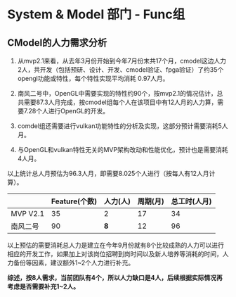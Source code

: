 # System & Model 部门 - Func组 

## CModel的人力需求分析

1. 从mvp2.1来看，从去年3月份开始到今年7月份末共17个月，cmodel这边人力2人，共开发（包括预研、设计、开发、cmodel验证、fpga验证）了约35个opengl功能或特性，每个特性实现平均消耗 0.97人月。

2. 南风二号中，OpenGL中需要实现的特性约90个，按mvp2.1的情况估计，总共需要87.3人月完成，按cmodel组每个人在该项目中有12人月的人力算，需要7.28个人进行OpenGL的开发。

3. comdel组还需要进行vulkan功能特性的分析及实现，这部分预计需要消耗5人月。

4. 与OpenGL和vulkan特性无关的MVP架构改动和性能优化，预计也是需要消耗4人月。

以上统计总人月预估为96.3人月，即需要8.025个人进行（按每人有12人月计算）。

|        |Feature(个数)|人力(人)|周期(月) |总工时(人月) |
|:--     |:--          |:--     |:--     |:--       |
|MVP V2.1|35           |2       |17      |34        |
|南风二号 |90           |**8**   |12   |96        |

以上预估的需要消耗总人力是建立在今年9月份就有8个比较成熟的人力可以进行相应的开发工作，如果加上对该岗位招聘到岗时间以及新人培养等消耗的时间，人力备份等因素，建议额外1~2个人力进行补充。

**综述，按8人需求，当前团队有4个，所以人力缺口是4人，后续根据实际情况再考虑是否需要补充1~2人。**

